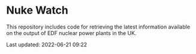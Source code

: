 # Nuke Watch

This repository includes code for retrieving the latest information available on the output of EDF nuclear power plants in the UK.

Last updated: 2022-06-21 09:22